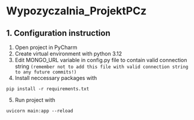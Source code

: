 # Wypozyczalnia_ProjektPCz

## 1. Configuration instruction

1. Open project in PyCharm
2. Create virtual environment with python 3.12
3. Edit MONGO_URL variable in config.py file to contain valid connection string `(remember not to add this file with valid connection string to any future commits!)`
4. Install neccessary packages with 
```
pip install -r requirements.txt
```
5. Run project with
```
uvicorn main:app --reload
```